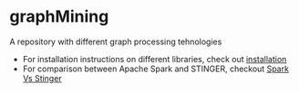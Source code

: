 # graphMining
A repository with different graph processing tehnologies 

* For installation instructions on different libraries, check out [installation](installation.md)
* For comparison between Apache Spark and STINGER, checkout [Spark Vs Stinger](SparkVsStinger.md)
